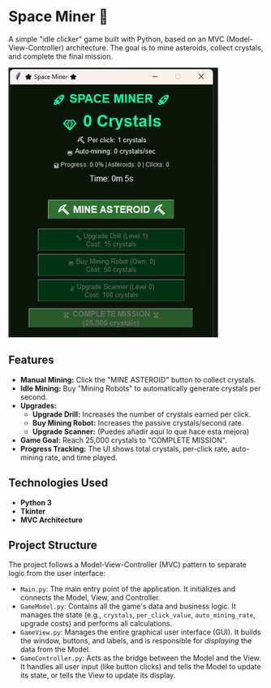 # Space Miner 🚀

A simple "idle clicker" game built with Python, based on an MVC (Model-View-Controller) architecture. The goal is to mine asteroids, collect crystals, and complete the final mission.

![Space Miner Screenshot](image.png)

## Features

* **Manual Mining:** Click the "MINE ASTEROID" button to collect crystals.
* **Idle Mining:** Buy "Mining Robots" to automatically generate crystals per second.
* **Upgrades:**
    * **Upgrade Drill:** Increases the number of crystals earned per click.
    * **Buy Mining Robot:** Increases the passive crystals/second rate.
    * **Upgrade Scanner:** (Puedes añadir aquí lo que hace esta mejora)
* **Game Goal:** Reach 25,000 crystals to "COMPLETE MISSION".
* **Progress Tracking:** The UI shows total crystals, per-click rate, auto-mining rate, and time played.

## Technologies Used

* **Python 3**
* **Tkinter**
* **MVC Architecture**

## Project Structure

The project follows a Model-View-Controller (MVC) pattern to separate logic from the user interface:

* `Main.py`: The main entry point of the application. It initializes and connects the Model, View, and Controller.
* `GameModel.py`: Contains all the game's data and business logic. It manages the state (e.g., `crystals`, `per_click_value`, `auto_mining_rate`, upgrade costs) and performs all calculations.
* `GameView.py`: Manages the entire graphical user interface (GUI). It builds the window, buttons, and labels, and is responsible for *displaying* the data from the Model.
* `GameController.py`: Acts as the bridge between the Model and the View. It handles all user input (like button clicks) and tells the Model to update its state, or tells the View to update its display.
